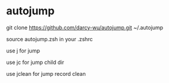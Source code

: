 # autojump
git clone https://github.com/darcy-wu/autojump.git ~/.autojump

source autojump.zsh in your .zshrc

use j for jump

use jc for jump child dir

use jclean for jump record clean
